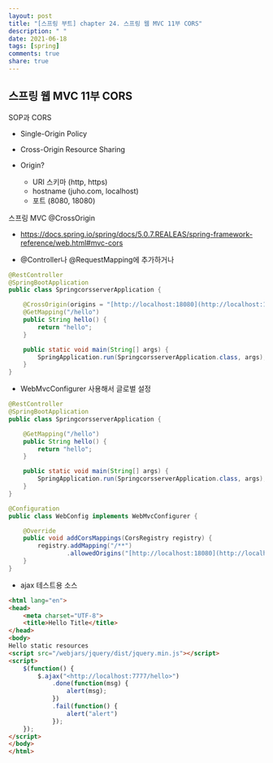 ```yaml
---
layout: post
title: "[스프링 부트] chapter 24. 스프링 웹 MVC 11부 CORS"
description: " "
date: 2021-06-18
tags: [spring]
comments: true
share: true
---
```


## 스프링 웹 MVC 11부 CORS



SOP과 CORS 

- Single-Origin Policy 

- Cross-Origin Resource Sharing 

- Origin? 
  - URI 스키마 (http, https) 
  - hostname (juho.com, localhost) 
  - 포트 (8080, 18080) 



스프링 MVC @CrossOrigin 

- <https://docs.spring.io/spring/docs/5.0.7.REALEAS/spring-framework-reference/web.html#mvc-cors> 

- @Controller나 @RequestMapping에 추가하거나 

```java 
@RestController
@SpringBootApplication
public class SpringcorsserverApplication { 

    @CrossOrigin(origins = "[http://localhost:18080](http://localhost:18080/)") 
    @GetMapping("/hello") 
    public String hello() { 
        return "hello"; 
    } 

    public static void main(String[] args) { 
        SpringApplication.run(SpringcorsserverApplication.class, args); 
    } 
} 
```



- WebMvcConfigurer 사용해서 글로벌 설정 

```java 
@RestController
@SpringBootApplication
public class SpringcorsserverApplication { 

    @GetMapping("/hello") 
    public String hello() { 
        return "hello"; 
    } 

    public static void main(String[] args) { 
        SpringApplication.run(SpringcorsserverApplication.class, args); 
    } 
} 
```

 

```java 
@Configuration
public class WebConfig implements WebMvcConfigurer { 

    @Override 
    public void addCorsMappings(CorsRegistry registry) { 
        registry.addMapping("/**")
                .allowedOrigins("[http://localhost:18080](http://localhost:18080/)");
    } 
}
```

 

- ajax 테스트용 소스 

```html 
<html lang="en"> 
<head>
    <meta charset="UTF-8">
    <title>Hello Title</title> 
</head>
<body>
Hello static resources 
<script src="/webjars/jquery/dist/jquery.min.js"></script>
<script>
    $(function() { 
        $.ajax("<http://localhost:7777/hello>") 
            .done(function(msg) { 
                alert(msg); 
            }) 
            .fail(function() { 
                alert("alert") 
            }); 
    }); 
</script>
</body>
</html>
```



<!DOCTYPE html> 

